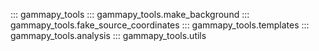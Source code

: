 
::: gammapy_tools
::: gammapy_tools.make_background
::: gammapy_tools.fake_source_coordinates
::: gammapy_tools.templates
::: gammapy_tools.analysis
::: gammapy_tools.utils
